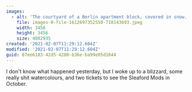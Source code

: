 ```yaml
---
images:
  - alt: 'The courtyard of a Berlin apartment block, covered in snow. '
    file: images-0-file-1612697352550-710143693.jpeg
    width: 3456
    height: 3456
    size: 4082935
created: '2021-02-07T11:29:12.604Z'
modified: '2021-02-07T11:29:12.604Z'
guid: 87ee6183-42d5-4280-b36e-ba99e05d1644
---
```

I don't know what happened yesterday, but I woke up to a blizzard, some really shit watercolours, and two tickets to see the Sleaford Mods in October.
